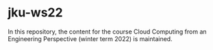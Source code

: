 # jku-ws22
In this repository, the content for the course Cloud Computing from an Engineering Perspective (winter term 2022) is maintained.
